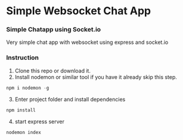 # Simple Websocket Chat App
### Simple Chatapp using Socket.io

Very simple chat app with websocket using express and socket.io

### Instruction
1. Clone this repo or download it.
2. Install nodemon or similar tool if you have it already skip this step.
```javascript
npm i nodemon -g
```
3. Enter project folder and install dependencies
```javascript
npm install
```
4. start express server
```javascript
nodemon index
```

